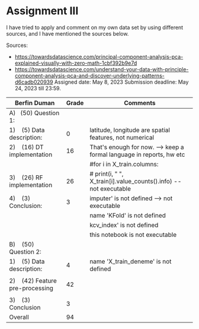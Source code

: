 # Assignment III
I have tried to apply and comment on my own data set by using different sources, and I have mentioned the sources below. 

Sources: 
* https://towardsdatascience.com/principal-component-analysis-pca-explained-visually-with-zero-math-1cbf392b9e7d 
* https://towardsdatascience.com/understand-your-data-with-principle-component-analysis-pca-and-discover-underlying-patterns-d6cadb020939
Assigned date: May 8, 2023
Submission deadline: May 24, 2023 till 23:59.

| Berfin Duman                      | Grade | Comments                                                             |
|-----------------------------------|-------|----------------------------------------------------------------------|
| A)   (50)  Question 1:            |       |                                                                      |
| 1)    (5) Data description:       | 0     | latitude, longitude are spatial features, not numerical              |
| 2)    (16) DT implementation      | 16    | That's enough for now. --> keep a formal language in reports, hw etc |
|                                   |       | #for i in X_train.columns:                                           |
| 3)    (26) RF implementation      | 26    | #    print(i, " ", X_train[i].value_counts().info) -- not executable |
| 4)    (3) Conclusion:             | 3     | imputer' is not defined --> not executable                           |
|                                   |       | name 'KFold' is not defined                                          |
|                                   |       | kcv_index' is not defined                                            |
|                                   |       | this notebook is not executable                                      |
| B)    (50) Question 2:            |       |                                                                      |
| 1)    (5) Data description:       | 4     | name 'X_train_deneme' is not defined                                 |
|                                   |       |                                                                      |
| 2)    (42) Feature pre-processing | 42    |                                                                      |
|                                   |       |                                                                      |
| 3)    (3) Conclusion              | 3     |                                                                      |
| Overall                           | 94    |                                                                      |
